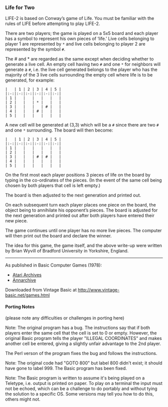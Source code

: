 ### Life for Two

LIFE-2 is based on Conway’s game of Life. You must be familiar with the rules of LIFE before attempting to play LIFE-2.

There are two players; the game is played on a 5x5 board and each player has a symbol to represent his own pieces of ‘life.’ Live cells belonging to player 1 are represented by `*` and live cells belonging to player 2 are represented by the symbol `#`.

The # and * are regarded as the same except when deciding whether to generate a live cell. An empty cell having two `#` and one `*` for neighbors will generate a `#`, i.e. the live cell generated belongs to the player who has the majority of the 3 live cells surrounding the empty cell where life is to be generated, for example:

```
|   | 1 | 2 | 3 | 4 | 5 |
|:-:|:-:|:-:|:-:|:-:|:-:|
| 1 |   |   |   |   |   |
| 2 |   |   | * |   |   |
| 3 |   |   |   | # |   |
| 4 |   |   | # |   |   |
| 5 |   |   |   |   |   |
```

A new cell will be generated at (3,3) which will be a `#` since there are two `#` and one `*` surrounding. The board will then become:
```
|   | 1 | 2 | 3 | 4 | 5 |
|:-:|:-:|:-:|:-:|:-:|:-:|
| 1 |   |   |   |   |   |
| 2 |   |   |   |   |   |
| 3 |   |   | # | # |   |
| 4 |   |   |   |   |   |
| 5 |   |   |   |   |   |
```
On the first most each player positions 3 pieces of life on the board by typing in the co-ordinates of the pieces. (In the event of the same cell being chosen by both players that cell is left empty.)

The board is then adjusted to the next generation and printed out.

On each subsequent turn each player places one piece on the board, the object being to annihilate his opponent’s pieces. The board is adjusted for the next generation and printed out after both players have entered their new piece.

The game continues until one player has no more live pieces. The computer will then print out the board and declare the winner.

The idea for this game, the game itself, and the above write-up were written by Brian Wyvill of Bradford University in Yorkshire, England.

---

As published in Basic Computer Games (1978):
- [Atari Archives](https://www.atariarchives.org/basicgames/showpage.php?page=102)
- [Annarchive](https://annarchive.com/files/Basic_Computer_Games_Microcomputer_Edition.pdf#page=117)

Downloaded from Vintage Basic at
http://www.vintage-basic.net/games.html

#### Porting Notes

(please note any difficulties or challenges in porting here)

Note: The original program has a bug. The instructions say that if both players
enter the same cell that the cell is set to 0 or empty. However, the original
Basic program tells the player "ILLEGAL COORDINATES" and makes another cell be entered,
giving a slightly unfair advantage to the 2nd player.

The Perl verson of the program fixes the bug and follows the instructions.

Note: The original code had "GOTO 800" but label 800 didn't exist; it should have gone to label 999.
The Basic program has been fixed.

Note: The Basic program is written to assume it's being played on a Teletype, i.e. output is printed
on paper. To play on a terminal the input must not be echoed, which can be a challenge to do portably
and without tying the solution to a specific OS. Some versions may tell you how to do this, others might not.
